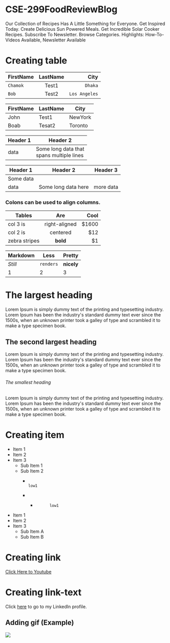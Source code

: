 # CSE-299FoodReviewBlog 
Our Collection of Recipes Has A Little Something for Everyone. Get Inspired Today. Create Delicious Sun Powered Meals. Get Incredible Solar Cooker Recipes. Subscribe To Newsletter. Browse Categories. Highlights: How-To-Videos Available, Newsletter Available


# Creating table 

| FirstName     | LastName      | City  |
| :------------ |   :---:       | --------: |
| `Chamok`        | Test1         | `Dhaka`   |
| `Bob`         | Test2         | `Los Angeles`   |



| FirstName     | LastName      | City     |
| ------------- | ------------- | -------- |
| John          | Test1         | NewYork  |
| Boab           | Tesat2         | Toronto  |


| Header 1  | Header 2 |
| --------  | -------- |
| data      | Some long data that <br /> spans multiple lines |


| Header 1  | Header 2 | Header 3 |
| --- | --- | --- |
| Some data | 
| data | Some long data here | more data |

### Colons can be used to align columns.

| Tables        | Are           | Cool  |
| ------------- |:-------------:| -----:|
| col 3 is      | right-aligned | $1600 |
| col 2 is      | centered      |   $12 |
| zebra stripes | **bold**     |    $1 |

Markdown | Less | Pretty
--- | --- | ---
*Still* | `renders` | **nicely**
1 | 2 | 3



# The largest heading
Lorem Ipsum is simply dummy text of the printing and typesetting industry. Lorem Ipsum has been the industry's standard dummy text ever since the 1500s, when an unknown printer took a galley of type and scrambled it to make a type specimen book. 


## The second largest heading
Lorem Ipsum is simply dummy text of the printing and typesetting industry. Lorem Ipsum has been the industry's standard dummy text ever since the 1500s, when an unknown printer took a galley of type and scrambled it to make a type specimen book. 


###### The smallest heading
Lorem Ipsum is simply dummy text of the printing and typesetting industry. Lorem Ipsum has been the industry's standard dummy text ever since the 1500s, when an unknown printer took a galley of type and scrambled it to make a type specimen book. 

# Creating item
- Item 1
- Item 2
- Item 3
  - Sub Item 1
  - Sub Item 2
    -                                                                    low1
    -  -           low1
    
   

* Item 1
* Item 2
* Item 3
  * Sub Item A
  * Sub Item B


# Creating link

[Click Here to Youtube](https://www.youtube.com/)


# Creating link-text
Click [here](https://www.linkedin.com/in/majharul-islam181/) to go to my LinkedIn profile.


## Adding gif (Example)

![](http://i.imgur.com/60bts.gif)
 


